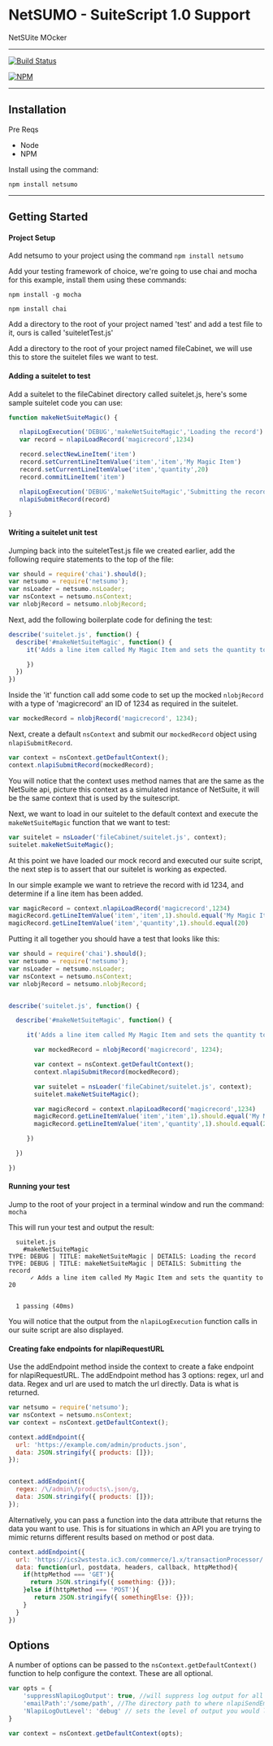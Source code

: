 # NetSUMO - SuiteScript 1.0 Support

NetSUite MOcker

__________________

[![Build Status](https://travis-ci.org/3EN-Cloud/netsumo.svg?branch=master)](https://travis-ci.org/3EN-Cloud/netsumo)

[![NPM](https://nodei.co/npm/netsumo.png)](https://nodei.co/npm/netsumo/)

__________________

## Installation ##

Pre Reqs

* Node
* NPM

Install using the command:


`npm install netsumo`

________________

## Getting Started ##

#### Project Setup ####
Add netsumo to your project using the command `npm install netsumo`

Add your testing framework of choice, we're going to use chai and mocha for this example, install them using these commands:

`npm install -g mocha`

`npm install chai`

Add a directory to the root of your project named 'test' and add a test file to it, ours is called 'suiteletTest.js'

Add a directory to the root of your project named fileCabinet, we will use this to store the suitelet files we want to test.

#### Adding a suitelet to test ####

Add a suitelet to the fileCabinet directory called suitelet.js, here's some sample suitelet code you can use:

```javascript
function makeNetSuiteMagic() {

   nlapiLogExecution('DEBUG','makeNetSuiteMagic','Loading the record')
   var record = nlapiLoadRecord('magicrecord',1234)

   record.selectNewLineItem('item')
   record.setCurrentLineItemValue('item','item','My Magic Item')
   record.setCurrentLineItemValue('item','quantity',20)
   record.commitLineItem('item')

   nlapiLogExecution('DEBUG','makeNetSuiteMagic','Submitting the record')
   nlapiSubmitRecord(record)

}
```

#### Writing a suitelet unit test ####

Jumping back into the suiteletTest.js file we created earlier, add the following require statements to the top of the file:

```javascript
var should = require('chai').should();
var netsumo = require('netsumo');
var nsLoader = netsumo.nsLoader;
var nsContext = netsumo.nsContext;
var nlobjRecord = netsumo.nlobjRecord;
```

Next, add the following boilerplate code for defining the test:

```javascript
describe('suitelet.js', function() {
  describe('#makeNetSuiteMagic', function() {
     it('Adds a line item called My Magic Item and sets the quantity to 20', function() {

     })
  })
})
```

Inside the 'it' function call add some code to set up the mocked `nlobjRecord` with a type of 'magicrecord' an ID of 1234 as required in the suitelet.

```javascript
var mockedRecord = nlobjRecord('magicrecord', 1234);
```

Next, create a default `nsContext` and submit our `mockedRecord` object using `nlapiSubmitRecord`.

```javascript
var context = nsContext.getDefaultContext();
context.nlapiSubmitRecord(mockedRecord);
```

You will notice that the context uses method names that are the same as the NetSuite api, picture this context as a simulated instance of NetSuite, it will be the same context that is used by the suitescript.

Next, we want to load in our suitelet to the default context and execute the `makeNetSuiteMagic` function that we want to test:

```javascript
var suitelet = nsLoader('fileCabinet/suitelet.js', context);
suitelet.makeNetSuiteMagic();
```

At this point we have loaded our mock record and executed our suite script, the next step is to assert that our suitelet is working as expected.

In our simple example we want to retrieve the record with id 1234, and determine if a line item has been added.

```javascript
var magicRecord = context.nlapiLoadRecord('magicrecord',1234)
magicRecord.getLineItemValue('item','item',1).should.equal('My Magic Item')
magicRecord.getLineItemValue('item','quantity',1).should.equal(20)
```

Putting it all together you should have a test that looks like this:

```javascript
var should = require('chai').should();
var netsumo = require('netsumo');
var nsLoader = netsumo.nsLoader;
var nsContext = netsumo.nsContext;
var nlobjRecord = netsumo.nlobjRecord;


describe('suitelet.js', function() {

  describe('#makeNetSuiteMagic', function() {

     it('Adds a line item called My Magic Item and sets the quantity to 20', function() {

       var mockedRecord = nlobjRecord('magicrecord', 1234);

       var context = nsContext.getDefaultContext();
       context.nlapiSubmitRecord(mockedRecord);

       var suitelet = nsLoader('fileCabinet/suitelet.js', context);
       suitelet.makeNetSuiteMagic();

       var magicRecord = context.nlapiLoadRecord('magicrecord',1234)
       magicRecord.getLineItemValue('item','item',1).should.equal('My Magic Item')
       magicRecord.getLineItemValue('item','quantity',1).should.equal(20)

     })

  })

})
```

#### Running your test ####

Jump to the root of your project in a terminal window and run the command: `mocha`

This will run your test and output the result:



      suitelet.js
        #makeNetSuiteMagic
    TYPE: DEBUG | TITLE: makeNetSuiteMagic | DETAILS: Loading the record
    TYPE: DEBUG | TITLE: makeNetSuiteMagic | DETAILS: Submitting the record
          ✓ Adds a line item called My Magic Item and sets the quantity to 20


      1 passing (40ms)

You will notice that the output from the `nlapiLogExecution` function calls in our suite script are also displayed.

#### Creating fake endpoints for nlapiRequestURL ####

Use the addEndpoint method inside the context to create a fake endpoint for nlapiRequestURL. The addEndpoint method has 3 options: regex, url and data. Regex and url are used to match the url directly. Data is what is returned.

```javascript
var netsumo = require('netsumo');
var nsContext = netsumo.nsContext;
var context = nsContext.getDefaultContext();

context.addEndpoint({
  url: 'https://example.com/admin/products.json',
  data: JSON.stringify({ products: []});
});


context.addEndpoint({
  regex: /\/admin\/products\.json/g,
  data: JSON.stringify({ products: []});
});
```

Alternatively, you can pass a function into the data attribute that returns the data you want to use. This is for situations in which an API you are trying to mimic returns different results based on method or post data.

```javascript
context.addEndpoint({
  url: 'https://ics2wstesta.ic3.com/commerce/1.x/transactionProcessor/',
  data: function(url, postdata, headers, callback, httpMethod){
    if(httpMethod === 'GET'){
      return JSON.stringify({ something: {}});
    }else if(httpMethod === 'POST'){
       return JSON.stringify({ somethingElse: {}});
    }
  }
})


```




## Options ##

A number of options can be passed to the `nsContext.getDefaultContext()` function to help configure the context. These are all optional.

```javascript
var opts = {
    'suppressNlapiLogOutput': true, //will suppress log output for all calls to nlapiLogExecution from your suitelet. Makes log output less verbose.
    'emailPath':'/some/path', //The directory path to where nlapiSendEmail emails will be saved.
    'NlapiLogOutLevel': 'debug' // sets the level of output you would like to show in your output
}

var context = nsContext.getDefaultContext(opts);
```

